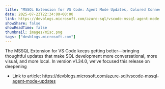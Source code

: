 ```yaml
---
title: "MSSQL Extension for VS Code: Agent Mode Updates, Colored Connections, and Schema Designer Enhancements"
date: 2025-07-23T22:34:00+00:00
link: https://devblogs.microsoft.com/azure-sql/vscode-mssql-agent-mode-updates
showShare: false
showReadTime: false
thumbnail: images/misc.png
tags: ["devblogs.microsoft.com"]
---
```

The MSSQL Extension for VS Code keeps getting better—bringing thoughtful updates that make SQL development more conversational, more visual, and more local. In version v1.34.0, we’ve focused this release on deepening

- Link to article: https://devblogs.microsoft.com/azure-sql/vscode-mssql-agent-mode-updates